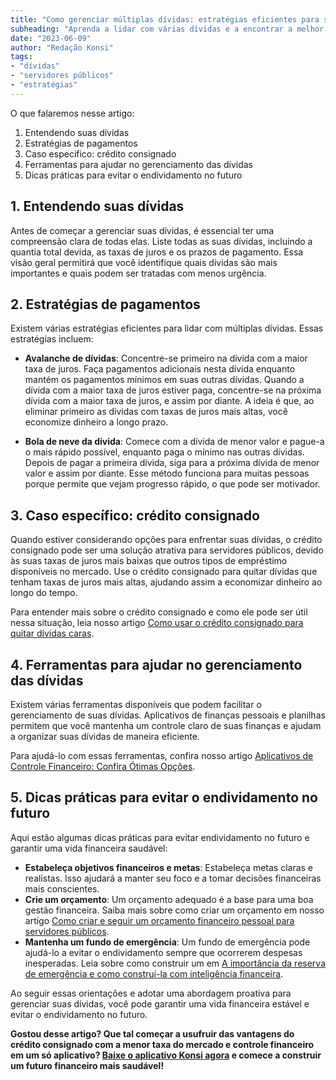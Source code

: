 ```yaml
---
title: "Como gerenciar múltiplas dívidas: estratégias eficientes para servidores públicos"
subheading: "Aprenda a lidar com várias dívidas e a encontrar a melhor estratégia para solucioná-las"
date: "2023-06-09"
author: "Redação Konsi"
tags:
- "dívidas"
- "servidores públicos"
- "estratégias"
---
```


O que falaremos nesse artigo:
1. Entendendo suas dívidas
2. Estratégias de pagamentos
3. Caso específico: crédito consignado
4. Ferramentas para ajudar no gerenciamento das dívidas
5. Dicas práticas para evitar o endividamento no futuro

## 1. Entendendo suas dívidas

Antes de começar a gerenciar suas dívidas, é essencial ter uma compreensão clara de todas elas. Liste todas as suas dívidas, incluindo a quantia total devida, as taxas de juros e os prazos de pagamento. Essa visão geral permitirá que você identifique quais dívidas são mais importantes e quais podem ser tratadas com menos urgência.

## 2. Estratégias de pagamentos

Existem várias estratégias eficientes para lidar com múltiplas dívidas. Essas estratégias incluem:

- **Avalanche de dívidas**: Concentre-se primeiro na dívida com a maior taxa de juros. Faça pagamentos adicionais nesta dívida enquanto mantém os pagamentos mínimos em suas outras dívidas. Quando a dívida com a maior taxa de juros estiver paga, concentre-se na próxima dívida com a maior taxa de juros, e assim por diante. A ideia é que, ao eliminar primeiro as dívidas com taxas de juros mais altas, você economize dinheiro a longo prazo.

- **Bola de neve da dívida**: Comece com a dívida de menor valor e pague-a o mais rápido possível, enquanto paga o mínimo nas outras dívidas. Depois de pagar a primeira dívida, siga para a próxima dívida de menor valor e assim por diante. Esse método funciona para muitas pessoas porque permite que vejam progresso rápido, o que pode ser motivador.

## 3. Caso específico: crédito consignado

Quando estiver considerando opções para enfrentar suas dívidas, o crédito consignado pode ser uma solução atrativa para servidores públicos, devido às suas taxas de juros mais baixas que outros tipos de empréstimo disponíveis no mercado. Use o crédito consignado para quitar dívidas que tenham taxas de juros mais altas, ajudando assim a economizar dinheiro ao longo do tempo.

Para entender mais sobre o crédito consignado e como ele pode ser útil nessa situação, leia nosso artigo [Como usar o crédito consignado para quitar dívidas caras](konsi.com.br/postagens/como-usar-o-crdito-consignado-para-quitar-dvidas-caras).

## 4. Ferramentas para ajudar no gerenciamento das dívidas

Existem várias ferramentas disponíveis que podem facilitar o gerenciamento de suas dívidas. Aplicativos de finanças pessoais e planilhas permitem que você mantenha um controle claro de suas finanças e ajudam a organizar suas dívidas de maneira eficiente.

Para ajudá-lo com essas ferramentas, confira nosso artigo [Aplicativos de Controle Financeiro: Confira Ótimas Opções](konsi.com.br/postagens/aplicativo-de-controle-financeiro-confira-otimas-opcoes).

## 5. Dicas práticas para evitar o endividamento no futuro

Aqui estão algumas dicas práticas para evitar endividamento no futuro e garantir uma vida financeira saudável:

- **Estabeleça objetivos financeiros e metas**: Estabeleça metas claras e realistas. Isso ajudará a manter seu foco e a tomar decisões financeiras mais conscientes.
- **Crie um orçamento**: Um orçamento adequado é a base para uma boa gestão financeira. Saiba mais sobre como criar um orçamento em nosso artigo [Como criar e seguir um orçamento financeiro pessoal para servidores públicos](konsi.com.br/postagens/como-criar-e-seguir-um-oramento-financeiro-pessoal-para-servidores-pblicos).
- **Mantenha um fundo de emergência**: Um fundo de emergência pode ajudá-lo a evitar o endividamento sempre que ocorrerem despesas inesperadas. Leia sobre como construir um em [A importância da reserva de emergência e como construí-la com inteligência financeira](konsi.com.br/postagens/a-importncia-da-reserva-de-emergncia-e-como-constru-la-com-inteligncia-financeira).

Ao seguir essas orientações e adotar uma abordagem proativa para gerenciar suas dívidas, você pode garantir uma vida financeira estável e evitar o endividamento no futuro.

**Gostou desse artigo? Que tal começar a usufruir das vantagens do crédito consignado com a menor taxa do mercado e controle financeiro em um só aplicativo? [Baixe o aplicativo Konsi agora](konsi.com.br/app) e comece a construir um futuro financeiro mais saudável!**